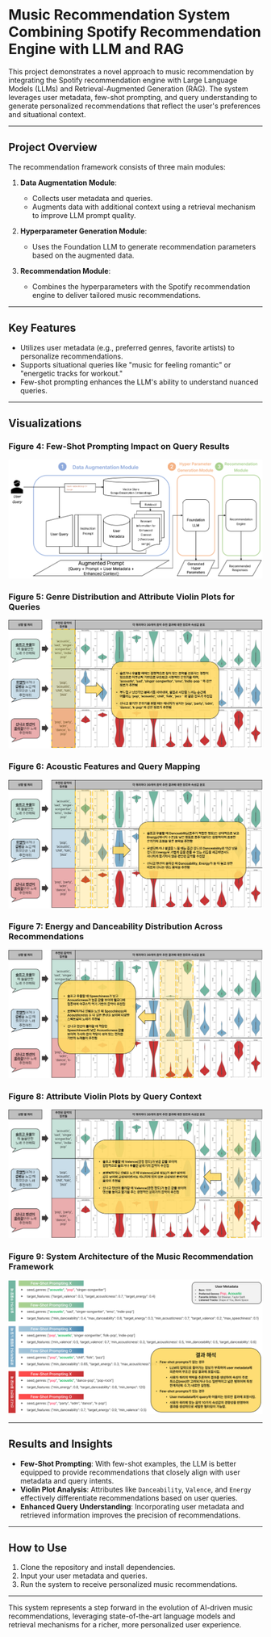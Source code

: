 # Music Recommendation System Combining Spotify Recommendation Engine with LLM and RAG

This project demonstrates a novel approach to music recommendation by integrating the Spotify recommendation engine with Large Language Models (LLMs) and Retrieval-Augmented Generation (RAG). The system leverages user metadata, few-shot prompting, and query understanding to generate personalized recommendations that reflect the user's preferences and situational context.

---

## Project Overview

The recommendation framework consists of three main modules:

1. **Data Augmentation Module**:
   - Collects user metadata and queries.
   - Augments data with additional context using a retrieval mechanism to improve LLM prompt quality.

2. **Hyperparameter Generation Module**:
   - Uses the Foundation LLM to generate recommendation parameters based on the augmented data.

3. **Recommendation Module**:
   - Combines the hyperparameters with the Spotify recommendation engine to deliver tailored music recommendations.

---

## Key Features

- Utilizes user metadata (e.g., preferred genres, favorite artists) to personalize recommendations.
- Supports situational queries like "music for feeling romantic" or "energetic tracks for workout."
- Few-shot prompting enhances the LLM's ability to understand nuanced queries.

---

## Visualizations

### **Figure 4**: Few-Shot Prompting Impact on Query Results
![Figure 4](Image/그림4.png)

### **Figure 5**: Genre Distribution and Attribute Violin Plots for Queries
![Figure 5](Image/그림5.png)

### **Figure 6**: Acoustic Features and Query Mapping
![Figure 6](Image/그림6.png)

### **Figure 7**: Energy and Danceability Distribution Across Recommendations
![Figure 7](Image/그림7.png)

### **Figure 8**: Attribute Violin Plots by Query Context
![Figure 8](Image/그림8.png)

### **Figure 9**: System Architecture of the Music Recommendation Framework
![Figure 9](Image/그림9.png)

---

## Results and Insights

- **Few-Shot Prompting**: With few-shot examples, the LLM is better equipped to provide recommendations that closely align with user metadata and query intents.
- **Violin Plot Analysis**: Attributes like `Danceability`, `Valence`, and `Energy` effectively differentiate recommendations based on user queries.
- **Enhanced Query Understanding**: Incorporating user metadata and retrieved information improves the precision of recommendations.

---

## How to Use

1. Clone the repository and install dependencies.
2. Input your user metadata and queries.
3. Run the system to receive personalized music recommendations.

---

This system represents a step forward in the evolution of AI-driven music recommendations, leveraging state-of-the-art language models and retrieval mechanisms for a richer, more personalized user experience.
